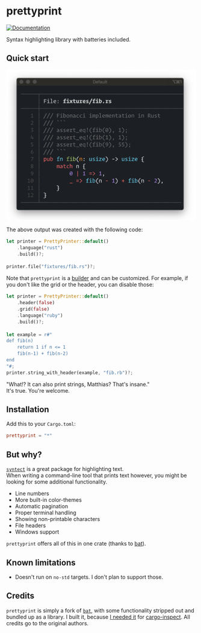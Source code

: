 # prettyprint 

[![Documentation](https://docs.rs/prettyprint/badge.svg)](https://docs.rs/prettyprint/)

Syntax highlighting library with batteries included.

## Quick start

![Screenshot](./assets/screenshot.jpg)

The above output was created with the following code:

```rust
let printer = PrettyPrinter::default()
    .language("rust")
    .build()?;

printer.file("fixtures/fib.rs")?;
```

Note that `prettyprint` is a [builder](https://github.com/rust-unofficial/patterns/blob/master/patterns/builder.md) and can be customized. For example, if you don't like the grid or the header, you can disable those:

```rust
let printer = PrettyPrinter::default()
    .header(false)
    .grid(false)
    .language("ruby")
    .build()?;

let example = r#"
def fib(n)        
    return 1 if n <= 1
    fib(n-1) + fib(n-2)
end
"#;
printer.string_with_header(example, "fib.rb")?;
```

"What!? It can also print strings, Matthias? That's insane."  
It's true. You're welcome.

## Installation

Add this to your `Cargo.toml`:

```TOML
prettyprint = "*"
```

## But why?

[`syntect`](https://github.com/trishume/syntect/) is a great package for highlighting text.  
When writing a command-line tool that prints text however, you might be looking for some additional functionality.

* Line numbers
* More built-in color-themes
* Automatic pagination
* Proper terminal handling
* Showing non-printable characters
* File headers
* Windows support

`prettyprint` offers all of this in one crate (thanks to [bat](https://github.com/sharkdp/bat/)).  

## Known limitations

* Doesn't run on `no-std` targets. I don't plan to support those.

## Credits

`prettyprint` is simply a fork of [`bat`](https://github.com/sharkdp/bat/), with some functionality stripped out and bundled up as a library. 
I built it, because [I needed it](https://github.com/sharkdp/bat/issues/423) for [cargo-inspect](https://github.com/mre/cargo-inspect/).
All credits go to the original authors.
